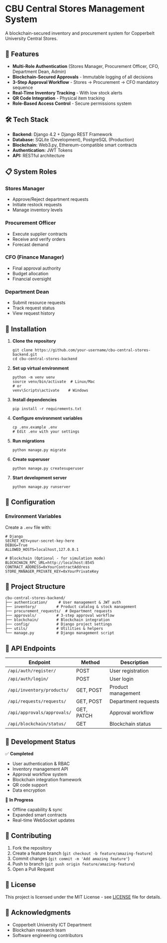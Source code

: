 # CBU Central Stores Management System

A blockchain-secured inventory and procurement system for Copperbelt University Central Stores.

## 🚀 Features

- **Multi-Role Authentication** (Stores Manager, Procurement Officer, CFO, Department Dean, Admin)
- **Blockchain-Secured Approvals** - Immutable logging of all decisions
- **3-Step Approval Workflow** - Stores → Procurement → CFO mandatory sequence
- **Real-Time Inventory Tracking** - With low stock alerts
- **QR Code Integration** - Physical item tracking
- **Role-Based Access Control** - Secure permissions system

## 🛠️ Tech Stack

- **Backend:** Django 4.2 + Django REST Framework
- **Database:** SQLite (Development), PostgreSQL (Production)
- **Blockchain:** Web3.py, Ethereum-compatible smart contracts
- **Authentication:** JWT Tokens
- **API:** RESTful architecture

## 📋 System Roles

### Stores Manager
- Approve/Reject department requests
- Initiate restock requests
- Manage inventory levels

### Procurement Officer  
- Execute supplier contracts
- Receive and verify orders
- Forecast demand

### CFO (Finance Manager)
- Final approval authority
- Budget allocation
- Financial oversight

### Department Dean
- Submit resource requests
- Track request status
- View request history

## 🚀 Installation

1. **Clone the repository**
   ```
   git clone https://github.com/your-username/cbu-central-stores-backend.git
   cd cbu-central-stores-backend
   ```

2. **Set up virtual environment**
   ```
   python -m venv venv
   source venv/bin/activate  # Linux/Mac
   # or
   venv\Scripts\activate    # Windows
   ```

3. **Install dependencies**
   ```
   pip install -r requirements.txt
   ```

4. **Configure environment variables**
   ```
   cp .env.example .env
   # Edit .env with your settings
   ```

5. **Run migrations**
   ```
   python manage.py migrate
   ```

6. **Create superuser**
   ```
   python manage.py createsuperuser
   ```

7. **Start development server**
   ```
   python manage.py runserver
   ```

## 🔧 Configuration

### Environment Variables
Create a `.env` file with:

```
# Django
SECRET_KEY=your-secret-key-here
DEBUG=True
ALLOWED_HOSTS=localhost,127.0.0.1

# Blockchain (Optional - for simulation mode)
BLOCKCHAIN_RPC_URL=http://localhost:8545
CONTRACT_ADDRESS=0xYourContractAddress
STORE_MANAGER_PRIVATE_KEY=0xYourPrivateKey
```

## 📁 Project Structure

```
cbu-central-stores-backend/
├── authentication/     # User management & JWT auth
├── inventory/         # Product catalog & stock management
├── procurement_requests/  # Department requests
├── approvals/         # 3-step approval workflow
├── blockchain/        # Blockchain integration
├── config/            # Django project settings
├── utils/             # Utilities & helpers
└── manage.py          # Django management script
```

## 🔐 API Endpoints

| Endpoint | Method | Description |
|----------|--------|-------------|
| `/api/auth/register/` | POST | User registration |
| `/api/auth/login/` | POST | User login |
| `/api/inventory/products/` | GET, POST | Product management |
| `/api/requests/requests/` | GET, POST | Department requests |
| `/api/approvals/approvals/` | GET, PATCH | Approval workflow |
| `/api/blockchain/status/` | GET | Blockchain status |

## 🚧 Development Status

✅ **Completed**
- User authentication & RBAC
- Inventory management API
- Approval workflow system
- Blockchain integration framework
- QR code support
- Data encryption

🔄 **In Progress**
- Offline capability & sync
- Expanded smart contracts
- Real-time WebSocket updates

## 🤝 Contributing

1. Fork the repository
2. Create a feature branch (`git checkout -b feature/amazing-feature`)
3. Commit changes (`git commit -m 'Add amazing feature'`)
4. Push to branch (`git push origin feature/amazing-feature`)
5. Open a Pull Request

## 📄 License

This project is licensed under the MIT License - see [LICENSE](LICENSE) file for details.

## 👥 Acknowledgments

- Copperbelt University ICT Department
- Blockchain research team
- Software engineering contributors
```
